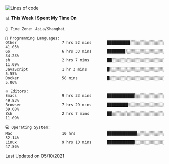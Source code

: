 <!--START_SECTION:waka-->
![Lines of code](https://img.shields.io/badge/From%20Hello%20World%20I%27ve%20Written-34317%20lines%20of%20code-blue)

📊 **This Week I Spent My Time On** 

```text
⌚︎ Time Zone: Asia/Shanghai

💬 Programming Languages: 
Other                    7 hrs 52 mins       ██████████░░░░░░░░░░░░░░░   41.05% 
Go                       6 hrs 33 mins       ████████░░░░░░░░░░░░░░░░░   34.23% 
sh                       2 hrs 7 mins        ██░░░░░░░░░░░░░░░░░░░░░░░   11.09% 
JavaScript               1 hr 3 mins         █░░░░░░░░░░░░░░░░░░░░░░░░   5.55% 
Docker                   58 mins             █░░░░░░░░░░░░░░░░░░░░░░░░   5.06%

🔥 Editors: 
Emacs                    9 hrs 33 mins       ████████████░░░░░░░░░░░░░   49.83% 
Browser                  7 hrs 29 mins       █████████░░░░░░░░░░░░░░░░   39.08% 
Zsh                      2 hrs 7 mins        ██░░░░░░░░░░░░░░░░░░░░░░░   11.09%

💻 Operating System: 
Mac                      10 hrs              █████████████░░░░░░░░░░░░   52.14% 
Linux                    9 hrs 10 mins       ████████████░░░░░░░░░░░░░   47.86%

```


 Last Updated on 05/10/2021
<!--END_SECTION:waka-->
